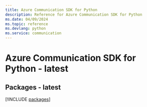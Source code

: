 ```yaml
---
title: Azure Communication SDK for Python
description: Reference for Azure Communication SDK for Python
ms.date: 04/09/2024
ms.topic: reference
ms.devlang: python
ms.service: communication
---
```

# Azure Communication SDK for Python - latest
## Packages - latest
[!INCLUDE [packages](communication-index.md)]